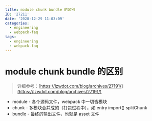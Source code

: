 ```yaml
---
title: module chunk bundle 的区别
ID: '27211'
date: '2020-12-29 11:03:09'
categories:
  - engineering
  - webpack-faq
tags:
  - engineering
  - webpack-faq
---
```


# module chunk bundle 的区别

> 详细参考：[https://lzwdot.com/blog/archives/27191/](https://lzwdot.com/blog/archives/27191/)

- module - 各个源码文件，webpack 中一切皆模块
- chunk - 多模块合并成的（打包过程中），如 entry import() splitChunk
- bundle - 最终的输出文件，也就是 asset 文件
 
 
 
 
 
 
 
 
 
 
 
 
 
 
 
 
 
 
 
